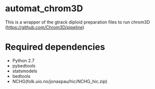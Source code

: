 # automat_chrom3D
This is a wrapper of the gtrack diploid preparation files to run chrom3D (https://github.com/Chrom3D/pipeline)

# Required dependencies 
- Python 2.7 
- pybedtools
- statsmodels
- bedtools
- NCHG(folk.uio.no/jonaspau/hic/NCHG_hic.zip)

